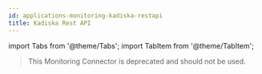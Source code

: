 ```yaml
---
id: applications-monitoring-kadiska-restapi
title: Kadiska Rest API
---
```

import Tabs from '@theme/Tabs';
import TabItem from '@theme/TabItem';

> This Monitoring Connector is deprecated and should not be used.